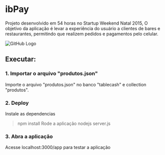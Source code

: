 # ibPay

Projeto desenvolvido em 54 horas no Startup Weekend Natal 2015, O objetivo da aplicação é levar a experiência do usuário a clientes de bares e restaurantes, permitindo que realizem pedidos e pagamentos pelo celular.

![GitHub Logo](http://s22.postimg.org/xx5cg0mnl/ibpay.png)

## Executar:

### 1. Importar o arquivo "produtos.json"
Importe o arquivo "produtos.json" no banco "tablecash" e collection "produtos".
### 2. Deploy
Instale as dependencias
> npm install
Rode a aplicação
> nodejs server.js

### 3. Abra a aplicação
Acesse localhost:3000/app para testar a aplicação
